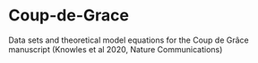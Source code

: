 # Coup-de-Grace
Data sets and theoretical model equations for the Coup de Grâce manuscript (Knowles et al 2020, Nature Communications)
